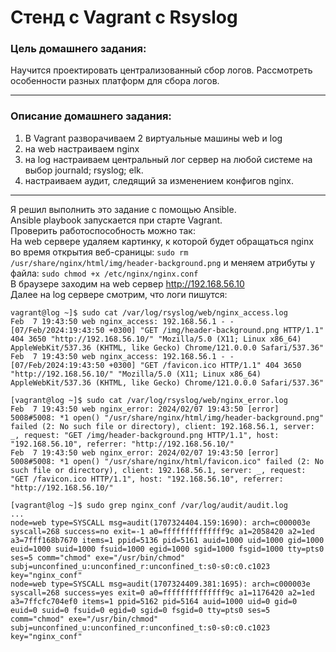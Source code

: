 # Стенд с Vagrant c Rsyslog

### Цель домашнего задания:
Научится проектировать централизованный сбор логов. Рассмотреть особенности разных платформ для сбора логов.
____________________
### Описание домашнего задания:
1. В Vagrant разворачиваем 2 виртуальные машины web и log
2. на web настраиваем nginx
3. на log настраиваем центральный лог сервер на любой системе на выбор
journald;
rsyslog;
elk.
4. настраиваем аудит, следящий за изменением конфигов nginx.
____________________

Я решил выполнить это задание с помощью Ansible.\
Ansible playbook запускается при старте Vagrant.\
Проверить работоспособность можно так:\
На web сервере удаляем картинку, к которой будет обращаться nginx во время открытия веб-сраницы: `sudo rm /usr/share/nginx/html/img/header-background.png` и меняем атрибуты у файла: `sudo chmod +x /etc/nginx/nginx.conf`\
В браузере заходим на web сервер http://192.168.56.10 \
Далее на log сервере смотрим, что логи пишутся:
```
vagrant@log ~]$ sudo cat /var/log/rsyslog/web/nginx_access.log 
Feb  7 19:43:50 web nginx_access: 192.168.56.1 - - [07/Feb/2024:19:43:50 +0300] "GET /img/header-background.png HTTP/1.1" 404 3650 "http://192.168.56.10/" "Mozilla/5.0 (X11; Linux x86_64) AppleWebKit/537.36 (KHTML, like Gecko) Chrome/121.0.0.0 Safari/537.36"
Feb  7 19:43:50 web nginx_access: 192.168.56.1 - - [07/Feb/2024:19:43:50 +0300] "GET /favicon.ico HTTP/1.1" 404 3650 "http://192.168.56.10/" "Mozilla/5.0 (X11; Linux x86_64) AppleWebKit/537.36 (KHTML, like Gecko) Chrome/121.0.0.0 Safari/537.36"

[vagrant@log ~]$ sudo cat /var/log/rsyslog/web/nginx_error.log 
Feb  7 19:43:50 web nginx_error: 2024/02/07 19:43:50 [error] 5008#5008: *1 open() "/usr/share/nginx/html/img/header-background.png" failed (2: No such file or directory), client: 192.168.56.1, server: _, request: "GET /img/header-background.png HTTP/1.1", host: "192.168.56.10", referrer: "http://192.168.56.10/"
Feb  7 19:43:50 web nginx_error: 2024/02/07 19:43:50 [error] 5008#5008: *1 open() "/usr/share/nginx/html/favicon.ico" failed (2: No such file or directory), client: 192.168.56.1, server: _, request: "GET /favicon.ico HTTP/1.1", host: "192.168.56.10", referrer: "http://192.168.56.10/"

[vagrant@log ~]$ sudo grep nginx_conf /var/log/audit/audit.log
...
node=web type=SYSCALL msg=audit(1707324404.159:1690): arch=c000003e syscall=268 success=no exit=-1 a0=ffffffffffffff9c a1=2058420 a2=1ed a3=7fff168b7670 items=1 ppid=5136 pid=5161 auid=1000 uid=1000 gid=1000 euid=1000 suid=1000 fsuid=1000 egid=1000 sgid=1000 fsgid=1000 tty=pts0 ses=5 comm="chmod" exe="/usr/bin/chmod" subj=unconfined_u:unconfined_r:unconfined_t:s0-s0:c0.c1023 key="nginx_conf"
node=web type=SYSCALL msg=audit(1707324409.381:1695): arch=c000003e syscall=268 success=yes exit=0 a0=ffffffffffffff9c a1=1176420 a2=1ed a3=7ffcfc704ef0 items=1 ppid=5162 pid=5164 auid=1000 uid=0 gid=0 euid=0 suid=0 fsuid=0 egid=0 sgid=0 fsgid=0 tty=pts0 ses=5 comm="chmod" exe="/usr/bin/chmod" subj=unconfined_u:unconfined_r:unconfined_t:s0-s0:c0.c1023 key="nginx_conf"
```

